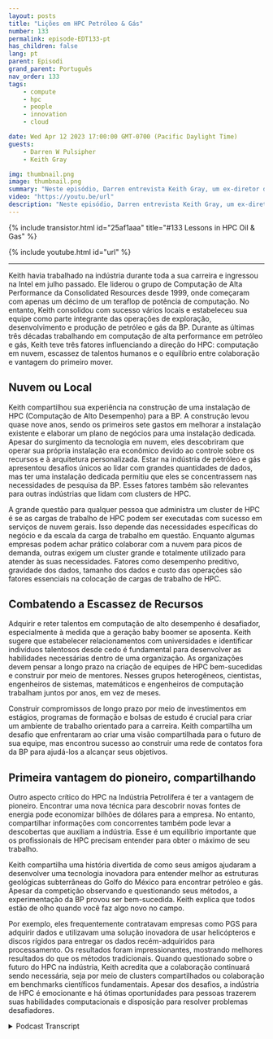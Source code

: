 ```yaml
---
layout: posts
title: "Lições em HPC Petróleo & Gás"
number: 133
permalink: episode-EDT133-pt
has_children: false
lang: pt
parent: Episodi
grand_parent: Português
nav_order: 133
tags:
    - compute
    - hpc
    - people
    - innovation
    - cloud

date: Wed Apr 12 2023 17:00:00 GMT-0700 (Pacific Daylight Time)
guests:
    - Darren W Pulsipher
    - Keith Gray

img: thumbnail.png
image: thumbnail.png
summary: "Neste episódio, Darren entrevista Keith Gray, um ex-diretor de computação de alto desempenho da British Petroleum. Com mais de 30 anos de experiência em gerenciamento de centros de HPC, Keith oferece grandes insights sobre os desafios, melhores práticas e o futuro da computação de alto desempenho."
video: "https://youtu.be/url"
description: "Neste episódio, Darren entrevista Keith Gray, um ex-diretor de computação de alto desempenho da British Petroleum. Com mais de 30 anos de experiência em gerenciamento de centros de HPC, Keith oferece grandes insights sobre os desafios, melhores práticas e o futuro da computação de alto desempenho."
---
```


<div>
{% include transistor.html id="25af1aaa" title="#133 Lessons in HPC Oil & Gas" %}

{% include youtube.html id="url" %}
</div>

---

Keith havia trabalhado na indústria durante toda a sua carreira e ingressou na Intel em julho passado. Ele liderou o grupo de Computação de Alta Performance da Consolidated Resources desde 1999, onde começaram com apenas um décimo de um teraflop de potência de computação. No entanto, Keith consolidou com sucesso vários locais e estabeleceu sua equipe como parte integrante das operações de exploração, desenvolvimento e produção de petróleo e gás da BP. Durante as últimas três décadas trabalhando em computação de alta performance em petróleo e gás, Keith teve três fatores influenciando a direção do HPC: computação em nuvem, escassez de talentos humanos e o equilíbrio entre colaboração e vantagem do primeiro mover.

## Nuvem ou Local

Keith compartilhou sua experiência na construção de uma instalação de HPC (Computação de Alto Desempenho) para a BP. A construção levou quase nove anos, sendo os primeiros sete gastos em melhorar a instalação existente e elaborar um plano de negócios para uma instalação dedicada. Apesar do surgimento da tecnologia em nuvem, eles descobriram que operar sua própria instalação era econômico devido ao controle sobre os recursos e à arquitetura personalizada. Estar na indústria de petróleo e gás apresentou desafios únicos ao lidar com grandes quantidades de dados, mas ter uma instalação dedicada permitiu que eles se concentrassem nas necessidades de pesquisa da BP. Esses fatores também são relevantes para outras indústrias que lidam com clusters de HPC.

A grande questão para qualquer pessoa que administra um cluster de HPC é se as cargas de trabalho de HPC podem ser executadas com sucesso em serviços de nuvem gerais. Isso depende das necessidades específicas do negócio e da escala da carga de trabalho em questão. Enquanto algumas empresas podem achar prático colaborar com a nuvem para picos de demanda, outras exigem um cluster grande e totalmente utilizado para atender às suas necessidades. Fatores como desempenho preditivo, gravidade dos dados, tamanho dos dados e custo das operações são fatores essenciais na colocação de cargas de trabalho de HPC.

## Combatendo a Escassez de Recursos

Adquirir e reter talentos em computação de alto desempenho é desafiador, especialmente à medida que a geração baby boomer se aposenta. Keith sugere que estabelecer relacionamentos com universidades e identificar indivíduos talentosos desde cedo é fundamental para desenvolver as habilidades necessárias dentro de uma organização. As organizações devem pensar a longo prazo na criação de equipes de HPC bem-sucedidas e construir por meio de mentores. Nesses grupos heterogêneos, cientistas, engenheiros de sistemas, matemáticos e engenheiros de computação trabalham juntos por anos, em vez de meses.

Construir compromissos de longo prazo por meio de investimentos em estágios, programas de formação e bolsas de estudo é crucial para criar um ambiente de trabalho orientado para a carreira. Keith compartilha um desafio que enfrentaram ao criar uma visão compartilhada para o futuro de sua equipe, mas encontrou sucesso ao construir uma rede de contatos fora da BP para ajudá-los a alcançar seus objetivos.

## Primeira vantagem do pioneiro, compartilhando

Outro aspecto crítico do HPC na Indústria Petrolífera é ter a vantagem de pioneiro. Encontrar uma nova técnica para descobrir novas fontes de energia pode economizar bilhões de dólares para a empresa. No entanto, compartilhar informações com concorrentes também pode levar a descobertas que auxiliam a indústria. Esse é um equilíbrio importante que os profissionais de HPC precisam entender para obter o máximo de seu trabalho.

Keith compartilha uma história divertida de como seus amigos ajudaram a desenvolver uma tecnologia inovadora para entender melhor as estruturas geológicas subterrâneas do Golfo do México para encontrar petróleo e gás. Apesar da competição observando e questionando seus métodos, a experimentação da BP provou ser bem-sucedida. Keith explica que todos estão de olho quando você faz algo novo no campo.

Por exemplo, eles frequentemente contratavam empresas como PGS para adquirir dados e utilizavam uma solução inovadora de usar helicópteros e discos rígidos para entregar os dados recém-adquiridos para processamento. Os resultados foram impressionantes, mostrando melhores resultados do que os métodos tradicionais. Quando questionado sobre o futuro do HPC na indústria, Keith acredita que a colaboração continuará sendo necessária, seja por meio de clusters compartilhados ou colaboração em benchmarks científicos fundamentais. Apesar dos desafios, a indústria de HPC é emocionante e há ótimas oportunidades para pessoas trazerem suas habilidades computacionais e disposição para resolver problemas desafiadores.



<details>
<summary> Podcast Transcript </summary>

<p></p>

</details>

